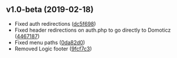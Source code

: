 ##  v1.0-beta (2019-02-18)

* Fixed auth redirections ([dc5f698](https://github.com/EdddieN/machinon_client/commit/dc5f698))
* Fixed header redirections on auth.php to go directly to Domoticz ([4467187](https://github.com/EdddieN/machinon_client/commit/4467187))
* Fixed menu paths ([0da82d0](https://github.com/EdddieN/machinon_client/commit/0da82d0))
* Removed Logic footer ([9fcf7c3](https://github.com/EdddieN/machinon_client/commit/9fcf7c3))
